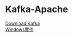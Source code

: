 # Kafka-Apache

[Download Kafka](https://github.com/tinhanho/Kafka-Apache/blob/main/Download_Here.md)<br>
[Windows實作](https://github.com/tinhanho/Kafka-Apache/blob/main/cmd.md)<br>
